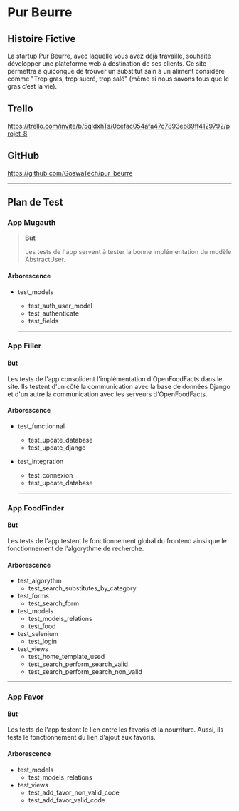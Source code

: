 # Pur Beurre

## Histoire Fictive

La startup Pur Beurre, avec laquelle vous avez déjà travaillé, souhaite développer une plateforme web à destination de ses clients. Ce site permettra à quiconque de trouver un substitut sain à un aliment considéré comme "Trop gras, trop sucré, trop salé" (même si nous savons tous que le gras c’est la vie).

## Trello

https://trello.com/invite/b/5qldxhTs/0cefac054afa47c7893eb89ff4129792/projet-8

## GitHub

https://github.com/GoswaTech/pur_beurre

---

## Plan de Test

### App Mugauth

> **But**
>
> Les tests de l'app <mugauth> servent à tester la bonne implémentation du modèle
> AbstractUser.

#### Arborescence

- test_models
  - test_auth_user_model
  - test_authenticate
  - test_fields

  ---

### App Filler

#### But

Les tests de l'app <filler> consolident l'implémentation d'OpenFoodFacts dans
le site. Ils testent d'un côté la communication avec la base de données Django
et d'un autre la communication avec les serveurs d'OpenFoodFacts.

#### Arborescence

- test_functionnal
  - test_update_database
  - test_update_django
- test_integration
  - test_connexion
  - test_update_database

  ---

### App FoodFinder

#### But

Les tests de l'app <foodfinder> testent le fonctionnement global du frontend
ainsi que le fonctionnement de l'algorythme de recherche.

#### Arborescence

- test_algorythm
  - test_search_substitutes_by_category
- test_forms
  - test_search_form
- test_models
  - test_models_relations
  - test_food
- test_selenium
  - test_login
- test_views
  - test_home_template_used
  - test_search_perform_search_valid
  - test_search_perform_search_non_valid

---

### App Favor

#### But

Les tests de l'app <favor> testent le lien entre les favoris et la nourriture.
Aussi, ils tests le fonctionnement du lien d'ajout aux favoris.

#### Arborescence

- test_models
  - test_models_relations
- test_views
  - test_add_favor_non_valid_code
  - test_add_favor_valid_code
